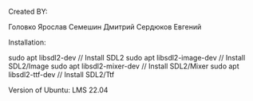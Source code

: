 Created BY:

Головко Ярослав 
Семешин Дмитрий
Сердюков Евгений


Installation: 

sudo apt libsdl2-dev // Install SDL2
sudo apt libsdl2-image-dev // Install SDL2/Image
sudo apt libsdl2-mixer-dev // Install SDL2/Mixer
sudo apt libsdl2-ttf-dev  // Install SDL2/Ttf

Version of Ubuntu: LMS 22.04
